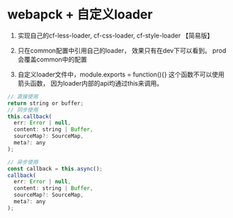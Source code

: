 # webapck + 自定义loader

1. 实现自己的cf-less-loader, cf-css-loader, cf-style-loader   【简易版】

2. 只在common配置中引用自己的loader， 效果只有在dev下可以看到。 prod会覆盖common中的配置

3. 自定义loader文件中，module.exports = function(){} 这个函数不可以使用箭头函数， 因为loader内部的api均通过this来调用。

```js
// 直接使用
return string or buffer;
// 同步使用
this.callback(
  err: Error | null,
  content: string | Buffer,
  sourceMap?: SourceMap,
  meta?: any
);

// 异步使用
const callback = this.async();
callback(
  err: Error | null,
  content: string | Buffer,
  sourceMap?: SourceMap,
  meta?: any
);
```

